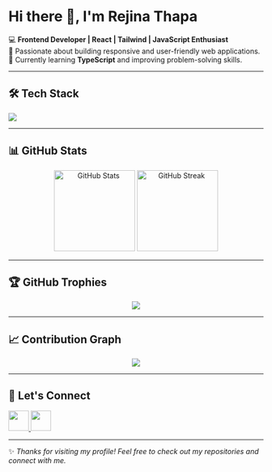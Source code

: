 # Hi there 👋, I'm Rejina Thapa  

💻 **Frontend Developer | React | Tailwind | JavaScript Enthusiast**  
🚀 Passionate about building responsive and user-friendly web applications.  
🌱 Currently learning **TypeScript** and improving problem-solving skills.  

---

## 🛠️ Tech Stack
<p align="left">
  <img src="https://skillicons.dev/icons?i=html,css,js,ts,react,nextjs,tailwind,bootstrap,git,github,vite,figma" />
</p>

---

## 📊 GitHub Stats
<p align="center">
  <img src="https://github-readme-stats.vercel.app/api?username=rejina-thapa&show_icons=true&theme=tokyonight" alt="GitHub Stats" height="160px"/>
  <img src="https://github-readme-streak-stats.herokuapp.com/?user=rejina-thapa&theme=tokyonight" alt="GitHub Streak" height="160px"/>
</p>

---

## 🏆 GitHub Trophies
<p align="center">
  <img src="https://github-profile-trophy.vercel.app/?username=rejina-thapa&theme=tokyonight&no-frame=true&margin-w=15" />
</p>

---

## 📈 Contribution Graph
<p align="center">
  <img src="https://github-readme-activity-graph.vercel.app/graph?username=rejina-thapa&theme=tokyo-night" />
</p>

---

## 🔗 Let's Connect
<p align="left">
  <a href="[https://www.linkedin.com/in/rejina-thapa](https://www.linkedin.com/in/rejina-thapa-magar-458721314/)" target="_blank">
    <img src="https://skillicons.dev/icons?i=linkedin" height="40"/>
  </a>
  <a href="[mailto:rejina@example.com](https://mail.google.com/mail/u/0/#inbox)">
    <img src="https://skillicons.dev/icons?i=gmail" height="40"/>
  </a>
</p>

---
✨ *Thanks for visiting my profile! Feel free to check out my repositories and connect with me.*  
